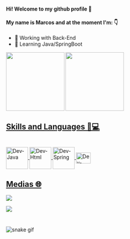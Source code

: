 #### Hi! Welcome to my github profile 👋 
#### My name is Marcos and at the moment I'm: 👇

- 🔭 Working with Back-End
- 👯 Learning Java/SpringBoot

<div align="left">
  <a href="https://github.com/Marcos1327">
  <img align="left" height="160em"  src="https://github-readme-stats-git-masterrstaa-rickstaa.vercel.app/api?username=Marcos1327&show_icons=true&theme=dracula&include_all_commits"/>
  <img align="center" height="160em" src="https://github-readme-stats-git-masterrstaa-rickstaa.vercel.app/api/top-langs/?username=Marcos1327&layout=compact&langs_count=7&theme=dracula"/>
</div>

    
 ## Skills and Languages 📖💻
<div style="display: inline_block"><br>
  <img align="center" alt="Dev-Java" height="60" width="60" "<img src="https://cdn.jsdelivr.net/gh/devicons/devicon/icons/java/java-original.svg"/>
  <img align="center" alt="Dev-Html" height="60" width="60" <img src="https://cdn.jsdelivr.net/gh/devicons/devicon/icons/html5/html5-original.svg"/>
  <img align="center" alt="Dev-Spring" height="60" width="60" <img src="https://cdn.jsdelivr.net/gh/devicons/devicon/icons/spring/spring-original-wordmark.svg"/>
  <img align="center" alt="Dev-Postgres" height="30" width="40" <img src="https://cdn.jsdelivr.net/gh/devicons/devicon/icons/postgresql/postgresql-original.svg" />
</div>

##
## Medias 🌐
<div>
<a href="https://www.linkedin.com/in/marcos-giovanny/" target="_blank"><img src="https://img.shields.io/badge/LinkedIn-0077B5?style=for-the-badge&logo=linkedin&logoColor=white" target="_blank"></a>

<a href="https://www.instagram.com/marcosgiovanny/" target="_blank"><img src="https://img.shields.io/badge/Instagram-E4405F?style=for-the-badge&logo=instagram&logoColor=white" target="_blank"></a>

#

![snake gif](https://github.com/Marcos1327/Marcos1327/blob/output/github-contribution-grid-snake.svg)

</div>
